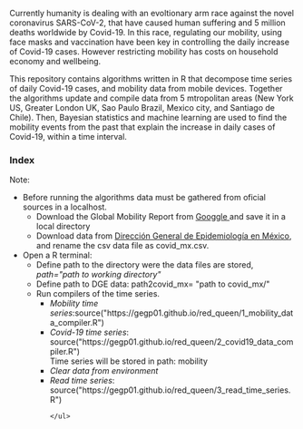 Currently humanity is dealing with an evoltionary arm race against the novel coronavirus SARS-CoV-2, that have caused human suffering and 5 million deaths worldwide by Covid-19. In this race, regulating our mobility, using face masks and vaccination have been key in controlling the daily increase of Covid-19 cases. However restricting mobility has costs on household economy and wellbeing. 

This repository contains algorithms written in R that decompose time series of daily Covid-19 cases, and mobility data from mobile devices. Together the algorithms update and compile data from 5 mtropolitan areas (New York US, Greater London UK, Sao Paulo Brazil, Mexico city, and Santiago de Chile). Then, Bayesian statistics and machine learning are used to find the mobility events from the past that explain the increase in daily cases of Covid-19, within a time interval.

<h3>Index</h3>

Note: 

<ul>
  <li>Before running the algorithms data must be gathered from oficial sources in a localhost.
  <ul>
    <li> Download the Global Mobility Report from <a href = "https://www.gstatic.com/covid19/mobility/Global_Mobility_Report.csv" target="_blank"> Googgle </a> and save it in a local directory</li>
    <li>Download data from <a href= "https://www.gob.mx/salud/documentos/datos-abiertos-152127" target="_blank">Dirección General de Epidemiología en México</a>, and rename the csv data file as covid_mx.csv.</li>
   </ul></li>
  <li>Open a R terminal:
    <ul>
      <li>Define path to the directory were the data files are stored, <i>path="path to working directory"</i></li>
      <li>Define path to DGE data: path2covid_mx= "path to covid_mx/"</li>    
      <li>Run compilers of the time series.
        <ul>
          <li><i>Mobility time series</i>:source("https://gegp01.github.io/red_queen/1_mobility_data_compiler.R")</li>
          <li><i>Covid-19 time series</i>: source("https://gegp01.github.io/red_queen/2_covid19_data_compiler.R")</i></li>
      Time series will be stored in path: mobility 
      <li><i>Clear data from environment</i></li>
      <li><i>Read time series</i>: source("https://gegp01.github.io/red_queen/3_read_time_series.R")</li>
      
    </ul>
  </li>   
 </ul>
 
